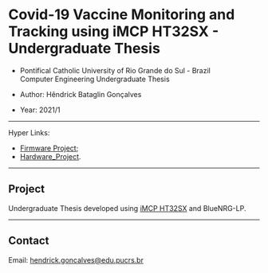 # Covid-19 Vaccine Monitoring and Tracking using iMCP HT32SX - Undergraduate Thesis

- Pontifical Catholic University of Rio Grande do Sul - Brazil <br/>
Computer Engineering Undergraduate Thesis  

- Author: Hêndrick Bataglin Gonçalves
- Year: 2021/1

<hr>

Hyper Links:

* [Firmware Project](Firmware_Project);
* [Hardware_Project](Hardware_Project).

<hr>

## Project

Undergraduate Thesis developed using [iMCP HT32SX](https://github.com/htmicron/ht32sx) and BlueNRG-LP.

<hr>

## Contact

Email: hendrick.goncalves@edu.pucrs.br



